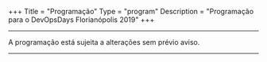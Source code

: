 +++
Title = "Programação"
Type = "program"
Description = "Programação para o DevOpsDays Florianópolis 2019"
+++

<div class = "row">
  <div class = "col">
    <hr />
    A programação está sujeita a alterações sem prévio aviso.
    <hr />
  </div>
</div>
